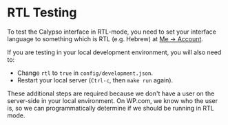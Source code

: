 RTL Testing
===========

To test the Calypso interface in RTL-mode, you need to set your interface language to something which is RTL (e.g. Hebrew) at [Me → Account](https://wordpress.com/me/account).

If you are testing in your local development environment, you will also need to:

- Change `rtl` to `true` in `config/development.json`.
- Restart your local server (`Ctrl-c`, then `make run` again).

These additional steps are required because we don't have a user on the server-side in your local environment. On WP.com, we know who the user is, so we can programmatically determine if we should be running in RTL mode.
